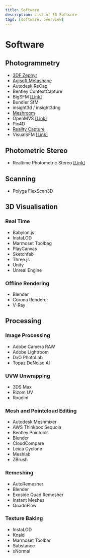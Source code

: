 ```yaml
---
title: Software
description: List of 3D Software
tags: [software, overview]
---
```


# Software

<!-- Lists are sorted alphabetically -->
<!-- Try to link to local wiki pages only. If it doesn't make sense to create a page on the wiki for a piece of software, append the link after the software name -->

## Photogrammetry

* [3DF Zephyr](software/3DF_Zephyr.md)
* [Agisoft Metashape](software/Agisoft_Metashape.md)
* Autodesk ReCap
* Bentley ContextCapture
* BigSFM [[Link]](https://www.cs.cornell.edu/projects/bigsfm/)
* Bundler SfM
* insight3d / insight3dng
* [Meshroom](software/Meshroom.md)
* OpenMVS [[Link]](https://github.com/cdcseacave/openMVS)
* Pix4D
* [Reality Capture](software/Reality_Capture.md)
* VisualSFM [[Link]](http://ccwu.me/vsfm/)

## Photometric Stereo

* Realtime Photometric Stereo [[Link]](https://github.com/NewProggie/Realtime-Photometric-Stereo)

## Scanning

* Polyga FlexScan3D

## 3D Visualisation

### Real Time

* Babylon.js
* InstaLOD
* Marmoset Toolbag
* PlayCanvas
* Sketchfab
* Three.js
* Unity
* Unreal Engine

### Offline Rendering

* Blender
* Corona Renderer
* V-Ray

## Processing

### Image Processing

* Adobe Camera RAW
* Adobe Lightroom
* DxO PhotoLab
* Topaz DeNoise AI

### UVW Unwrapping

* 3DS Max
* Rizom UV
* Roudini

### Mesh and Pointcloud Editing

* Autodesk Meshmixer
* AWS Thinkbox Sequoia
* Bentley Pointools
* Blender
* CloudCompare
* Leica Cyclone
* Meshlab
* ZBrush


### Remeshing

* AutoRemesher
* Blender
* Exoside Quad Remesher
* Instant Meshes
* QuadriFlow

### Texture Baking

* InstaLOD
* Knald
* Marmoset Toolbar
* Substance
* xNormal
